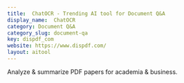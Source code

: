 ```yaml
---
title:  ChatOCR - Trending AI tool for Document Q&A
display_name:  ChatOCR
category: Document Q&A
category_slug: document-qa
key: dispdf_com
website: https://www.dispdf.com/
layout: aitool
---
```


Analyze & summarize PDF papers for academia & business.
